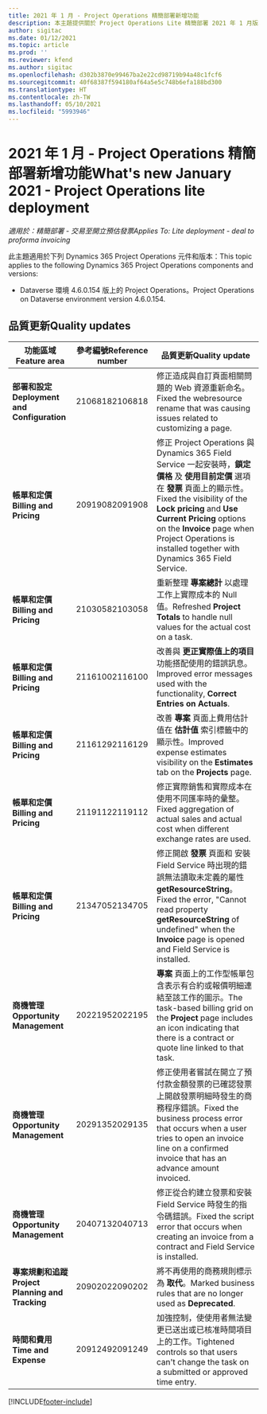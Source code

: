 ```yaml
---
title: 2021 年 1 月 - Project Operations 精簡部署新增功能
description: 本主題提供關於 Project Operations Lite 精簡部署 2021 年 1 月版本中所提供之品質更新的資訊。
author: sigitac
ms.date: 01/12/2021
ms.topic: article
ms.prod: ''
ms.reviewer: kfend
ms.author: sigitac
ms.openlocfilehash: d302b3870e99467ba2e22cd98719b94a48c1fcf6
ms.sourcegitcommit: 40f68387f594180af64a5e5c748b6efa188bd300
ms.translationtype: HT
ms.contentlocale: zh-TW
ms.lasthandoff: 05/10/2021
ms.locfileid: "5993946"
---
```

# <a name="whats-new-january-2021---project-operations-lite-deployment"></a><span data-ttu-id="1f593-103">2021 年 1 月 - Project Operations 精簡部署新增功能</span><span class="sxs-lookup"><span data-stu-id="1f593-103">What's new January 2021 - Project Operations lite deployment</span></span>


<span data-ttu-id="1f593-104">_適用於：精簡部署 - 交易至開立預估發票_</span><span class="sxs-lookup"><span data-stu-id="1f593-104">_Applies To: Lite deployment - deal to proforma invoicing_</span></span>

<span data-ttu-id="1f593-105">此主題適用於下列 Dynamics 365 Project Operations 元件和版本：</span><span class="sxs-lookup"><span data-stu-id="1f593-105">This topic applies to the following Dynamics 365 Project Operations components and versions:</span></span>

  - <span data-ttu-id="1f593-106">Dataverse 環境 4.6.0.154 版上的 Project Operations。</span><span class="sxs-lookup"><span data-stu-id="1f593-106">Project Operations on Dataverse environment version 4.6.0.154.</span></span>
  
## <a name="quality-updates"></a><span data-ttu-id="1f593-107">品質更新</span><span class="sxs-lookup"><span data-stu-id="1f593-107">Quality updates</span></span>

| <span data-ttu-id="1f593-108">**功能區域**</span><span class="sxs-lookup"><span data-stu-id="1f593-108">**Feature area**</span></span> | <span data-ttu-id="1f593-109">**參考編號**</span><span class="sxs-lookup"><span data-stu-id="1f593-109">**Reference number**</span></span> | <span data-ttu-id="1f593-110">**品質更新**</span><span class="sxs-lookup"><span data-stu-id="1f593-110">**Quality update**</span></span> |
| --- | --- | --- |
| <span data-ttu-id="1f593-111">**部署和設定**</span><span class="sxs-lookup"><span data-stu-id="1f593-111">**Deployment and Configuration**</span></span> | <span data-ttu-id="1f593-112">2106818</span><span class="sxs-lookup"><span data-stu-id="1f593-112">2106818</span></span> | <span data-ttu-id="1f593-113">修正造成與自訂頁面相關問題的 Web 資源重新命名。</span><span class="sxs-lookup"><span data-stu-id="1f593-113">Fixed the webresource rename that was causing issues related to customizing a page.</span></span> |
| <span data-ttu-id="1f593-114">**帳單和定價**</span><span class="sxs-lookup"><span data-stu-id="1f593-114">**Billing and Pricing**</span></span> | <span data-ttu-id="1f593-115">2091908</span><span class="sxs-lookup"><span data-stu-id="1f593-115">2091908</span></span> | <span data-ttu-id="1f593-116">修正 Project Operations 與 Dynamics 365 Field Service 一起安裝時，**鎖定價格** 及 **使用目前定價** 選項在 **發票** 頁面上的顯示性。</span><span class="sxs-lookup"><span data-stu-id="1f593-116">Fixed the visibility of the **Lock pricing** and **Use Current Pricing** options on the **Invoice** page when Project Operations is installed together with Dynamics 365 Field Service.</span></span> |
| <span data-ttu-id="1f593-117">**帳單和定價**</span><span class="sxs-lookup"><span data-stu-id="1f593-117">**Billing and Pricing**</span></span> | <span data-ttu-id="1f593-118">2103058</span><span class="sxs-lookup"><span data-stu-id="1f593-118">2103058</span></span> | <span data-ttu-id="1f593-119">重新整理 **專案總計** 以處理工作上實際成本的 Null 值。</span><span class="sxs-lookup"><span data-stu-id="1f593-119">Refreshed **Project Totals** to handle null values for the actual cost on a task.</span></span> |
| <span data-ttu-id="1f593-120">**帳單和定價**</span><span class="sxs-lookup"><span data-stu-id="1f593-120">**Billing and Pricing**</span></span> | <span data-ttu-id="1f593-121">2116100</span><span class="sxs-lookup"><span data-stu-id="1f593-121">2116100</span></span> | <span data-ttu-id="1f593-122">改善與 **更正實際值上的項目** 功能搭配使用的錯誤訊息。</span><span class="sxs-lookup"><span data-stu-id="1f593-122">Improved error messages used with the functionality, **Correct Entries on Actuals**.</span></span> |
| <span data-ttu-id="1f593-123">**帳單和定價**</span><span class="sxs-lookup"><span data-stu-id="1f593-123">**Billing and Pricing**</span></span> | <span data-ttu-id="1f593-124">2116129</span><span class="sxs-lookup"><span data-stu-id="1f593-124">2116129</span></span> | <span data-ttu-id="1f593-125">改善 **專案** 頁面上費用估計值在 **估計值** 索引標籤中的顯示性。</span><span class="sxs-lookup"><span data-stu-id="1f593-125">Improved expense estimates visibility on the **Estimates** tab on the **Projects** page.</span></span> |
| <span data-ttu-id="1f593-126">**帳單和定價**</span><span class="sxs-lookup"><span data-stu-id="1f593-126">**Billing and Pricing**</span></span> | <span data-ttu-id="1f593-127">2119112</span><span class="sxs-lookup"><span data-stu-id="1f593-127">2119112</span></span> | <span data-ttu-id="1f593-128">修正實際銷售和實際成本在使用不同匯率時的彙整。</span><span class="sxs-lookup"><span data-stu-id="1f593-128">Fixed aggregation of actual sales and actual cost when different exchange rates are used.</span></span> |
| <span data-ttu-id="1f593-129">**帳單和定價**</span><span class="sxs-lookup"><span data-stu-id="1f593-129">**Billing and Pricing**</span></span> | <span data-ttu-id="1f593-130">2134705</span><span class="sxs-lookup"><span data-stu-id="1f593-130">2134705</span></span> | <span data-ttu-id="1f593-131">修正開啟 **發票** 頁面和 安裝 Field Service 時出現的錯誤無法讀取未定義的屬性 **getResourceString**。</span><span class="sxs-lookup"><span data-stu-id="1f593-131">Fixed the error, "Cannot read property **getResourceString** of undefined" when the **Invoice** page is opened and Field Service is installed.</span></span> |
| <span data-ttu-id="1f593-132">**商機管理**</span><span class="sxs-lookup"><span data-stu-id="1f593-132">**Opportunity Management**</span></span> | <span data-ttu-id="1f593-133">2022195</span><span class="sxs-lookup"><span data-stu-id="1f593-133">2022195</span></span> | <span data-ttu-id="1f593-134">**專案** 頁面上的工作型帳單包含表示有合約或報價明細連結至該工作的圖示。</span><span class="sxs-lookup"><span data-stu-id="1f593-134">The task-based billing grid on the **Project** page includes an icon indicating that there is a contract or quote line linked to that task.</span></span> |
| <span data-ttu-id="1f593-135">**商機管理**</span><span class="sxs-lookup"><span data-stu-id="1f593-135">**Opportunity Management**</span></span> | <span data-ttu-id="1f593-136">2029135</span><span class="sxs-lookup"><span data-stu-id="1f593-136">2029135</span></span> | <span data-ttu-id="1f593-137">修正使用者嘗試在開立了預付款金額發票的已確認發票上開啟發票明細時發生的商務程序錯誤。</span><span class="sxs-lookup"><span data-stu-id="1f593-137">Fixed the business process error that occurs when a user tries to open an invoice line on a confirmed invoice that has an advance amount invoiced.</span></span> |
| <span data-ttu-id="1f593-138">**商機管理**</span><span class="sxs-lookup"><span data-stu-id="1f593-138">**Opportunity Management**</span></span> | <span data-ttu-id="1f593-139">2040713</span><span class="sxs-lookup"><span data-stu-id="1f593-139">2040713</span></span> | <span data-ttu-id="1f593-140">修正從合約建立發票和安裝 Field Service 時發生的指令碼錯誤。</span><span class="sxs-lookup"><span data-stu-id="1f593-140">Fixed the script error that occurs when creating an invoice from a contract and Field Service is installed.</span></span> |
| <span data-ttu-id="1f593-141">**專案規劃和追蹤**</span><span class="sxs-lookup"><span data-stu-id="1f593-141">**Project Planning and Tracking**</span></span> | <span data-ttu-id="1f593-142">2090202</span><span class="sxs-lookup"><span data-stu-id="1f593-142">2090202</span></span> | <span data-ttu-id="1f593-143">將不再使用的商務規則標示為 **取代**。</span><span class="sxs-lookup"><span data-stu-id="1f593-143">Marked business rules that are no longer used as **Deprecated**.</span></span> |
| <span data-ttu-id="1f593-144">**時間和費用**</span><span class="sxs-lookup"><span data-stu-id="1f593-144">**Time and Expense**</span></span> | <span data-ttu-id="1f593-145">2091249</span><span class="sxs-lookup"><span data-stu-id="1f593-145">2091249</span></span> | <span data-ttu-id="1f593-146">加強控制，使使用者無法變更已送出或已核准時間項目上的工作。</span><span class="sxs-lookup"><span data-stu-id="1f593-146">Tightened controls so that users can't change the task on a submitted or approved time entry.</span></span> |


[!INCLUDE[footer-include](../../includes/footer-banner.md)]
